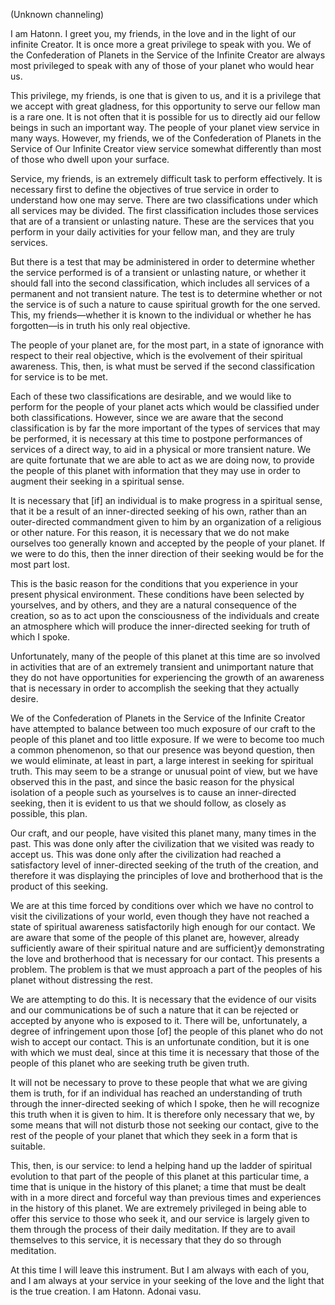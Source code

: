 <p class="channel-type">(Unknown channeling)</p>
<p>I am Hatonn. I greet you, my friends, in the love and in the light of our infinite Creator. It is once more a great privilege to speak with you. We of the Confederation of Planets in the Service of the Infinite Creator are always most privileged to speak with any of those of your planet who would hear us.</p>
<p>This privilege, my friends, is one that is given to us, and it is a privilege that we accept with great gladness, for this opportunity to serve our fellow man is a rare one. It is not often that it is possible for us to directly aid our fellow beings in such an important way. The people of your planet view service in many ways. However, my friends, we of the Confederation of Planets in the Service of Our Infinite Creator view service somewhat differently than most of those who dwell upon your surface.</p>
<p>Service, my friends, is an extremely difficult task to perform effectively. It is necessary first to define the objectives of true service in order to understand how one may serve. There are two classifications under which all services may be divided. The first classification includes those services that are of a transient or unlasting nature. These are the services that you perform in your daily activities for your fellow man, and they are truly services.</p>
<p>But there is a test that may be administered in order to determine whether the service performed is of a transient or unlasting nature, or whether it should fall into the second classification, which includes all services of a permanent and not transient nature. The test is to determine whether or not the service is of such a nature to cause spiritual growth for the one served. This, my friends—whether it is known to the individual or whether he has forgotten—is in truth his only real objective.</p>
<p>The people of your planet are, for the most part, in a state of ignorance with respect to their real objective, which is the evolvement of their spiritual awareness. This, then, is what must be served if the second classification for service is to be met.</p>
<p>Each of these two classifications are desirable, and we would like to perform for the people of your planet acts which would be classified under both classifications. However, since we are aware that the second classification is by far the more important of the types of services that may be performed, it is necessary at this time to postpone performances of services of a direct way, to aid in a physical or more transient nature. We are quite fortunate that we are able to act as we are doing now, to provide the people of this planet with information that they may use in order to augment their seeking in a spiritual sense.</p>
<p>It is necessary that [if] an individual is to make progress in a spiritual sense, that it be a result of an inner-directed seeking of his own, rather than an outer-directed commandment given to him by an organization of a religious or other nature. For this reason, it is necessary that we do not make ourselves too generally known and accepted by the people of your planet. If we were to do this, then the inner direction of their seeking would be for the most part lost.</p>
<p>This is the basic reason for the conditions that you experience in your present physical environment. These conditions have been selected by yourselves, and by others, and they are a natural consequence of the creation, so as to act upon the consciousness of the individuals and create an atmosphere which will produce the inner-directed seeking for truth of which I spoke.</p>
<p>Unfortunately, many of the people of this planet at this time are so involved in activities that are of an extremely transient and unimportant nature that they do not have opportunities for experiencing the growth of an awareness that is necessary in order to accomplish the seeking that they actually desire.</p>
<p>We of the Confederation of Planets in the Service of the Infinite Creator have attempted to balance between too much exposure of our craft to the people of this planet and too little exposure. If we were to become too much a common phenomenon, so that our presence was beyond question, then we would eliminate, at least in part, a large interest in seeking for spiritual truth. This may seem to be a strange or unusual point of view, but we have observed this in the past, and since the basic reason for the physical isolation of a people such as yourselves is to cause an inner-directed seeking, then it is evident to us that we should follow, as closely as possible, this plan.</p>
<p>Our craft, and our people, have visited this planet many, many times in the past. This was done only after the civilization that we visited was ready to accept us. This was done only after the civilization had reached a satisfactory level of inner-directed seeking of the truth of the creation, and therefore it was displaying the principles of love and brotherhood that is the product of this seeking.</p>
<p>We are at this time forced by conditions over which we have no control to visit the civilizations of your world, even though they have not reached a state of spiritual awareness satisfactorily high enough for our contact. We are aware that some of the people of this planet are, however, already sufficiently aware of their spiritual nature and are sufficient}y demonstrating the love and brotherhood that is necessary for our contact. This presents a problem. The problem is that we must approach a part of the peoples of his planet without distressing the rest.</p>
<p>We are attempting to do this. It is necessary that the evidence of our visits and our communications be of such a nature that it can be rejected or accepted by anyone who is exposed to it. There will be, unfortunately, a degree of infringement upon those [of] the people of this planet who do not wish to accept our contact. This is an unfortunate condition, but it is one with which we must deal, since at this time it is necessary that those of the people of this planet who are seeking truth be given truth.</p>
<p>It will not be necessary to prove to these people that what we are giving them is truth, for if an individual has reached an understanding of truth through the inner-directed seeking of which I spoke, then he will recognize this truth when it is given to him. It is therefore only necessary that we, by some means that will not disturb those not seeking our contact, give to the rest of the people of your planet that which they seek in a form that is suitable.</p>
<p>This, then, is our service: to lend a helping hand up the ladder of spiritual evolution to that part of the people of this planet at this particular time, a time that is unique in the history of this planet; a time that must be dealt with in a more direct and forceful way than previous times and experiences in the history of this planet. We are extremely privileged in being able to offer this service to those who seek it, and our service is largely given to them through the process of their daily meditation. If they are to avail themselves to this service, it is necessary that they do so through meditation.</p>
<p>At this time I will leave this instrument. But I am always with each of you, and I am always at your service in your seeking of the love and the light that is the true creation. I am Hatonn. Adonai vasu.</p>